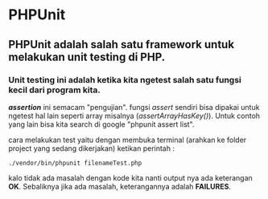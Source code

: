 # PHPUnit
## PHPUnit adalah salah satu framework untuk melakukan unit testing di PHP.
### Unit testing ini adalah ketika kita ngetest salah satu fungsi kecil dari program kita.

**_assertion_** ini semacam "pengujian".
fungsi _assert_ sendiri bisa dipakai untuk ngetest hal lain seperti array misalnya (_assertArrayHasKey()_).
Untuk contoh yang lain bisa kita search di google "phpunit assert list".

cara melakukan test yaitu dengan membuka terminal (arahkan ke folder project yang sedang dikerjakan)
ketikan perintah :
```
./vendor/bin/phpunit filenameTest.php
```
kalo tidak ada masalah dengan kode kita nanti output nya ada keterangan **OK**. Sebaliknya jika ada masalah, keterangannya adalah **FAILURES**.
